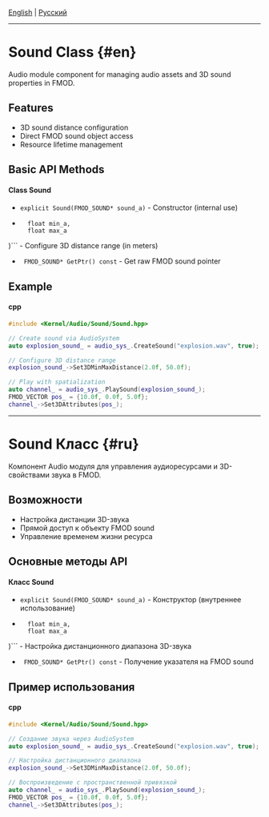 [English](#en) | [Русский](#ru)

---
# Sound Class {#en}
Audio module component for managing audio assets and 3D sound properties in FMOD.

## Features
- 3D sound distance configuration
- Direct FMOD sound object access
- Resource lifetime management

## Basic API Methods
#### Class Sound
- ```explicit Sound(FMOD_SOUND* sound_a)``` - Constructor (internal use)
- ```void Set3DMinMaxDistance(
    float min_a,
    float max_a    
)``` - Configure 3D distance range (in meters)
- ``` FMOD_SOUND* GetPtr() const``` - Get raw FMOD sound pointer

## Example
#### cpp
``` cpp
#include <Kernel/Audio/Sound/Sound.hpp>

// Create sound via AudioSystem
auto explosion_sound_ = audio_sys_.CreateSound("explosion.wav", true);

// Configure 3D distance range
explosion_sound_->Set3DMinMaxDistance(2.0f, 50.0f);

// Play with spatialization
auto channel_ = audio_sys_.PlaySound(explosion_sound_);
FMOD_VECTOR pos_ = {10.0f, 0.0f, 5.0f};
channel_->Set3DAttributes(pos_);
``` 
---

# Sound Класс {#ru}
Компонент Audio модуля для управления аудиоресурсами и 3D-свойствами звука в FMOD.

## Возможности
- Настройка дистанции 3D-звука
- Прямой доступ к объекту FMOD sound
- Управление временем жизни ресурса

## Основные методы API
#### Класс Sound
- ```explicit Sound(FMOD_SOUND* sound_a)``` - Конструктор (внутреннее использование)
- ```void Set3DMinMaxDistance(
    float min_a,
    float max_a    
)``` - Настройка дистанционного диапазона 3D-звука
- ``` FMOD_SOUND* GetPtr() const``` - Получение указателя на FMOD sound

## Пример использования
#### cpp
``` cpp
#include <Kernel/Audio/Sound/Sound.hpp>

// Создание звука через AudioSystem
auto explosion_sound_ = audio_sys_.CreateSound("explosion.wav", true);

// Настройка дистанционного диапазона
explosion_sound_->Set3DMinMaxDistance(2.0f, 50.0f);

// Воспроизведение с пространственной привязкой
auto channel_ = audio_sys_.PlaySound(explosion_sound_);
FMOD_VECTOR pos_ = {10.0f, 0.0f, 5.0f};
channel_->Set3DAttributes(pos_);
```                             
